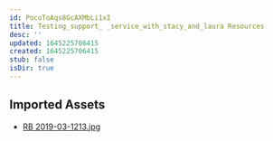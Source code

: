 ```yaml
---
id: PocoToAqs8GcAXMbLi1xI
title: Testing_support_ _service_with_stacy_and_laura Resources
desc: ''
updated: 1645225706415
created: 1645225706415
stub: false
isDir: true
---
```

## Imported Assets
- [RB 2019-03-1213.jpg](/assets/rb-2019-03-1213-3RQp68O8FzGm.jpg)
